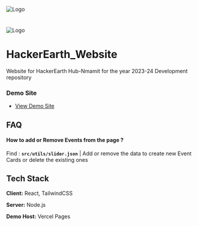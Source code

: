 ![Logo](https://iili.io/J9g0c7t.md.png)
#
![Logo](https://iili.io/J9gE3lV.md.png) 

###
# HackerEarth_Website


Website for HackerEarth Hub-Nmamit for the year 2023-24
Development repository


### Demo Site

- [View Demo Site](https://hackerearthhub-nmamit.vercel.app/)


## FAQ

#### How to add or Remove Events from the page ?

Find :  **`src/utils/slider.json`** | Add or remove the data to create new Event Cards or delete the existing ones 


## Tech Stack

**Client:** React, TailwindCSS

**Server:** Node.js 

**Demo Host:** Vercel Pages

